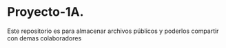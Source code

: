 # Proyecto-1A.
Este repositorio es para almacenar archivos públicos
y poderlos compartir con demas colaboradores
